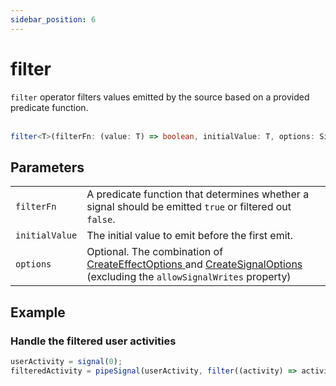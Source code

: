 ```yaml
---
sidebar_position: 6
---
```


# filter

<code>filter</code> operator filters values emitted by the source based on a provided predicate function.
<br/><br/>

```ts
filter<T>(filterFn: (value: T) => boolean, initialValue: T, options: SignalFilterOptions<T> = {}): T
```

## Parameters

<table>
  <tbody>
    <tr>
      <td>
        <code>filterFn</code>
      </td>
      <td>A predicate function that determines whether a signal should be emitted <code>true</code> or filtered out <code>false</code>.</td>
    </tr>
    <tr>
      <td> 
        <code>initialValue</code>
      </td>
      <td>
        The initial value to emit before the first emit.
      </td>
    </tr>
    <tr>
      <td> 
        <code>options</code>
      </td>
      <td>
        Optional.
        The combination of
        <a target="_blank" href="https://angular.io/api/core/CreateEffectOptions"> CreateEffectOptions </a> and 
        <a target="_blank" href="https://angular.io/api/core/CreateSignalOptions"> CreateSignalOptions </a>
        (excluding the <code>allowSignalWrites</code> property)
      </td>
    </tr>
  </tbody>
</table>

## Example

### Handle the filtered user activities

```ts
userActivity = signal(0);
filteredActivity = pipeSignal(userActivity, filter((activity) => activity !== 'Inactive', 'No recent activity');
```
